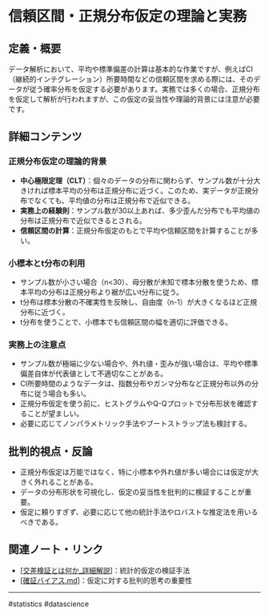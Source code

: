 # 信頼区間・正規分布仮定の理論と実務

## 定義・概要
データ解析において、平均や標準偏差の計算は基本的な作業ですが、例えばCI（継続的インテグレーション）所要時間などの信頼区間を求める際には、そのデータが従う確率分布を仮定する必要があります。実務では多くの場合、正規分布を仮定して解析が行われますが、この仮定の妥当性や理論的背景には注意が必要です。

## 詳細コンテンツ
### 正規分布仮定の理論的背景
- **中心極限定理（CLT）**：個々のデータの分布に関わらず、サンプル数が十分大きければ標本平均の分布は正規分布に近づく。このため、実データが正規分布でなくても、平均値の分布は正規分布で近似できる。
- **実務上の経験則**：サンプル数が30以上あれば、多少歪んだ分布でも平均値の分布は正規分布で近似できるとされる。
- **信頼区間の計算**：正規分布仮定のもとで平均や信頼区間を計算することが多い。

### 小標本とt分布の利用
- サンプル数が小さい場合（n<30）、母分散が未知で標本分散を使うため、標本平均の分布は正規分布より裾が広いt分布に従う。
- t分布は標本分散の不確実性を反映し、自由度（n-1）が大きくなるほど正規分布に近づく。
- t分布を使うことで、小標本でも信頼区間の幅を適切に評価できる。

### 実務上の注意点
- サンプル数が極端に少ない場合や、外れ値・歪みが強い場合は、平均や標準偏差自体が代表値として不適切なことがある。
- CI所要時間のようなデータは、指数分布やガンマ分布など正規分布以外の分布に従う場合も多い。
- 正規分布仮定を使う前に、ヒストグラムやQ-Qプロットで分布形状を確認することが望ましい。
- 必要に応じてノンパラメトリック手法やブートストラップ法も検討する。

## 批判的視点・反論
- 正規分布仮定は万能ではなく、特に小標本や外れ値が多い場合には仮定が大きく外れることがある。
- データの分布形状を可視化し、仮定の妥当性を批判的に検証することが重要。
- 仮定に頼りすぎず、必要に応じて他の統計手法やロバストな推定法を用いるべきである。

## 関連ノート・リンク
- [[交差検証とは何か_詳細解説]]：統計的仮定の検証手法
- [[確証バイアス.md]]：仮定に対する批判的思考の重要性

---

#statistics #datascience

[//begin]: # "Autogenerated link references for markdown compatibility"
[交差検証とは何か_詳細解説]: %E4%BA%A4%E5%B7%AE%E6%A4%9C%E8%A8%BC%E3%81%A8%E3%81%AF%E4%BD%95%E3%81%8B_%E8%A9%B3%E7%B4%B0%E8%A7%A3%E8%AA%AC.md "交差検証（Cross-Validation）とは何か――詳細解説"
[確証バイアス.md]: ../%E7%A2%BA%E8%A8%BC%E3%83%90%E3%82%A4%E3%82%A2%E3%82%B9.md "確証バイアス"
[//end]: # "Autogenerated link references"
